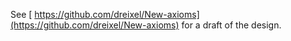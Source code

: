 
See [ https://github.com/dreixel/New-axioms](https://github.com/dreixel/New-axioms) for a draft of the design.
